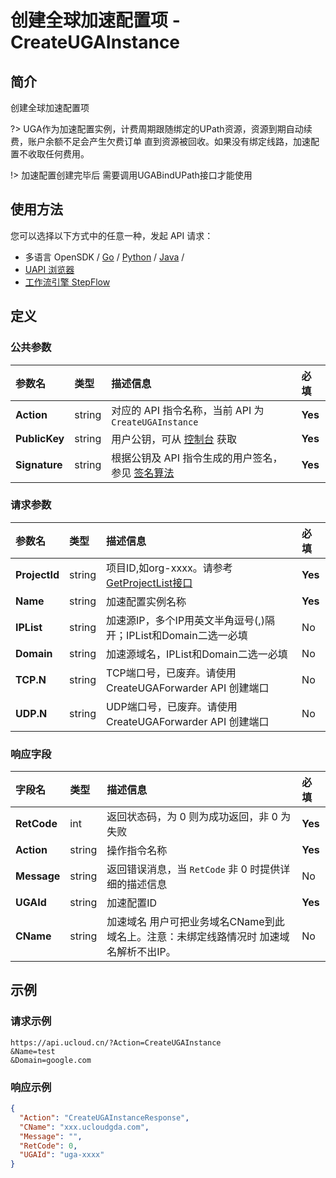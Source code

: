 # 创建全球加速配置项 - CreateUGAInstance

## 简介

创建全球加速配置项

?> UGA作为加速配置实例，计费周期跟随绑定的UPath资源，资源到期自动续费，账户余额不足会产生欠费订单 直到资源被回收。如果没有绑定线路，加速配置不收取任何费用。

!> 加速配置创建完毕后 需要调用UGABindUPath接口才能使用


## 使用方法

您可以选择以下方式中的任意一种，发起 API 请求：
- 多语言 OpenSDK / [Go](https://github.com/ucloud/ucloud-sdk-go) / [Python](https://github.com/ucloud/ucloud-sdk-python3) / [Java](https://github.com/ucloud/ucloud-sdk-java) /
- [UAPI 浏览器](https://console.ucloud.cn/uapi/detail?id=CreateUGAInstance)
- [工作流引擎 StepFlow](https://console.ucloud.cn/stepflow/manage/)


## 定义

### 公共参数

| 参数名 | 类型 | 描述信息 | 必填 |
|:---|:---|:---|:---|
| **Action**     | string  | 对应的 API 指令名称，当前 API 为 `CreateUGAInstance`                        | **Yes** |
| **PublicKey**  | string  | 用户公钥，可从 [控制台](https://console.ucloud.cn/uapi/apikey) 获取                                             | **Yes** |
| **Signature**  | string  | 根据公钥及 API 指令生成的用户签名，参见 [签名算法](api/summary/signature.md)  | **Yes** |

### 请求参数

| 参数名 | 类型 | 描述信息 | 必填 |
|:---|:---|:---|:---|
| **ProjectId** | string | 项目ID,如org-xxxx。请参考[GetProjectList接口](api/summary/get_project_list) |**Yes**|
| **Name** | string | 加速配置实例名称 |**Yes**|
| **IPList** | string | 加速源IP，多个IP用英文半角逗号(,)隔开；IPList和Domain二选一必填 |No|
| **Domain** | string | 加速源域名，IPList和Domain二选一必填 |No|
| **TCP.N** | string | TCP端口号，已废弃。请使用 CreateUGAForwarder API 创建端口 |No|
| **UDP.N** | string | UDP端口号，已废弃。请使用 CreateUGAForwarder API 创建端口 |No|

### 响应字段

| 字段名 | 类型 | 描述信息 | 必填 |
|:---|:---|:---|:---|
| **RetCode** | int | 返回状态码，为 0 则为成功返回，非 0 为失败 |**Yes**|
| **Action** | string | 操作指令名称 |**Yes**|
| **Message** | string | 返回错误消息，当 `RetCode` 非 0 时提供详细的描述信息 |No|
| **UGAId** | string | 加速配置ID |**Yes**|
| **CName** | string | 加速域名 用户可把业务域名CName到此域名上。注意：未绑定线路情况时 加速域名解析不出IP。 |No|




## 示例

### 请求示例
    
```
https://api.ucloud.cn/?Action=CreateUGAInstance
&Name=test
&Domain=google.com
```

### 响应示例
    
```json
{
  "Action": "CreateUGAInstanceResponse",
  "CName": "xxx.ucloudgda.com",
  "Message": "",
  "RetCode": 0,
  "UGAId": "uga-xxxx"
}
```





